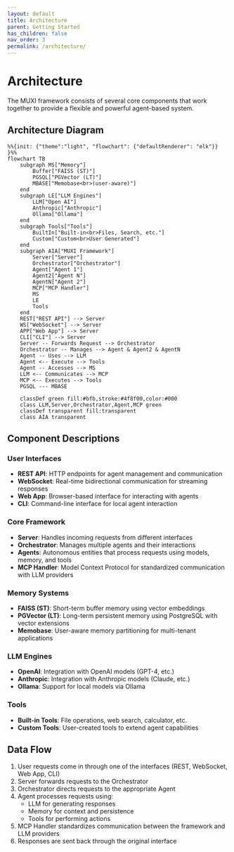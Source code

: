 ```yaml
---
layout: default
title: Architecture
parent: Getting Started
has_children: false
nav_order: 3
permalink: /architecture/
---
```

# Architecture

The MUXI framework consists of several core components that work together to provide a flexible and powerful agent-based system.

## Architecture Diagram

```mermaid
%%{init: {"theme":"light", "flowchart": {"defaultRenderer": "elk"}} }%%
flowchart TB
    subgraph MS["Memory"]
        Buffer["FAISS (ST)"]
        PGSQL["PGVector (LT)"]
        MBASE["Memobase<br>(user-aware)"]
    end
    subgraph LE["LLM Engines"]
        LLM["Open AI"]
        Anthropic["Anthropic"]
        Ollama["Ollama"]
    end
    subgraph Tools["Tools"]
        BuiltIn["Built-in<br>Files, Search, etc."]
        Custom["Custom<br>User Generated"]
    end
    subgraph AIA["MUXI Framework"]
        Server["Server"]
        Orchestrator["Orchestrator"]
        Agent["Agent 1"]
        Agent2["Agent N"]
        AgentN["Agent 2"]
        MCP["MCP Handler"]
        MS
        LE
        Tools
    end
    REST["REST API"] --> Server
    WS["WebSocket"] --> Server
    APP["Web App"] --> Server
    CLI["CLI"] --> Server
    Server -- Forwards Request --> Orchestrator
    Orchestrator -- Manages --> Agent & Agent2 & AgentN
    Agent -- Uses --> LLM
    Agent <-- Execute --> Tools
    Agent -- Accesses --> MS
    LLM <-- Communicates --> MCP
    MCP <-- Executes --> Tools
    PGSQL --- MBASE

    classDef green fill:#bfb,stroke:#4f8f00,color:#000
    class LLM,Server,Orchestrator,Agent,MCP green
    classDef transparent fill:transparent
    class AIA transparent
```

## Component Descriptions

### User Interfaces
- **REST API**: HTTP endpoints for agent management and communication
- **WebSocket**: Real-time bidirectional communication for streaming responses
- **Web App**: Browser-based interface for interacting with agents
- **CLI**: Command-line interface for local agent interaction

### Core Framework
- **Server**: Handles incoming requests from different interfaces
- **Orchestrator**: Manages multiple agents and their interactions
- **Agents**: Autonomous entities that process requests using models, memory, and tools
- **MCP Handler**: Model Context Protocol for standardized communication with LLM providers

### Memory Systems
- **FAISS (ST)**: Short-term buffer memory using vector embeddings
- **PGVector (LT)**: Long-term persistent memory using PostgreSQL with vector extensions
- **Memobase**: User-aware memory partitioning for multi-tenant applications

### LLM Engines
- **OpenAI**: Integration with OpenAI models (GPT-4, etc.)
- **Anthropic**: Integration with Anthropic models (Claude, etc.)
- **Ollama**: Support for local models via Ollama

### Tools
- **Built-in Tools**: File operations, web search, calculator, etc.
- **Custom Tools**: User-created tools to extend agent capabilities

## Data Flow

1. User requests come in through one of the interfaces (REST, WebSocket, Web App, CLI)
2. Server forwards requests to the Orchestrator
3. Orchestrator directs requests to the appropriate Agent
4. Agent processes requests using:
   - LLM for generating responses
   - Memory for context and persistence
   - Tools for performing actions
5. MCP Handler standardizes communication between the framework and LLM providers
6. Responses are sent back through the original interface
